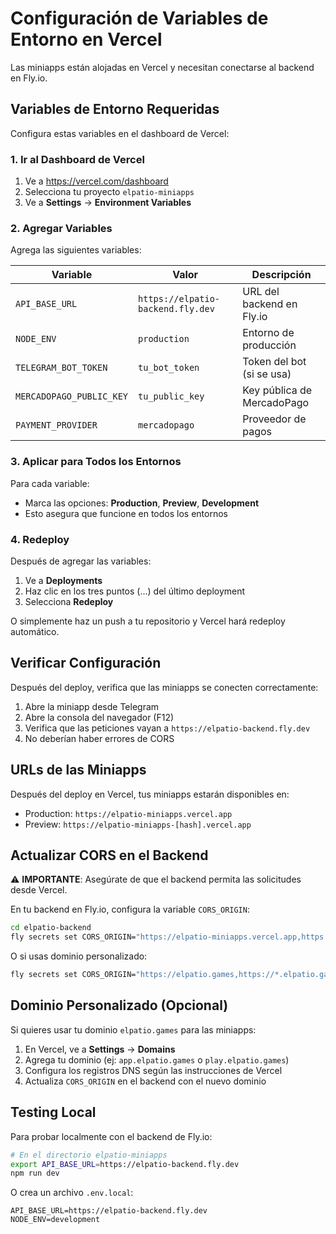 # Configuración de Variables de Entorno en Vercel

Las miniapps están alojadas en Vercel y necesitan conectarse al backend en Fly.io.

## Variables de Entorno Requeridas

Configura estas variables en el dashboard de Vercel:

### 1. Ir al Dashboard de Vercel

1. Ve a https://vercel.com/dashboard
2. Selecciona tu proyecto `elpatio-miniapps`
3. Ve a **Settings** → **Environment Variables**

### 2. Agregar Variables

Agrega las siguientes variables:

| Variable                 | Valor                             | Descripción                |
| ------------------------ | --------------------------------- | -------------------------- |
| `API_BASE_URL`           | `https://elpatio-backend.fly.dev` | URL del backend en Fly.io  |
| `NODE_ENV`               | `production`                      | Entorno de producción      |
| `TELEGRAM_BOT_TOKEN`     | `tu_bot_token`                    | Token del bot (si se usa)  |
| `MERCADOPAGO_PUBLIC_KEY` | `tu_public_key`                   | Key pública de MercadoPago |
| `PAYMENT_PROVIDER`       | `mercadopago`                     | Proveedor de pagos         |

### 3. Aplicar para Todos los Entornos

Para cada variable:

- Marca las opciones: **Production**, **Preview**, **Development**
- Esto asegura que funcione en todos los entornos

### 4. Redeploy

Después de agregar las variables:

1. Ve a **Deployments**
2. Haz clic en los tres puntos (...) del último deployment
3. Selecciona **Redeploy**

O simplemente haz un push a tu repositorio y Vercel hará redeploy automático.

## Verificar Configuración

Después del deploy, verifica que las miniapps se conecten correctamente:

1. Abre la miniapp desde Telegram
2. Abre la consola del navegador (F12)
3. Verifica que las peticiones vayan a `https://elpatio-backend.fly.dev`
4. No deberían haber errores de CORS

## URLs de las Miniapps

Después del deploy en Vercel, tus miniapps estarán disponibles en:

- Production: `https://elpatio-miniapps.vercel.app`
- Preview: `https://elpatio-miniapps-[hash].vercel.app`

## Actualizar CORS en el Backend

⚠️ **IMPORTANTE**: Asegúrate de que el backend permita las solicitudes desde Vercel.

En tu backend en Fly.io, configura la variable `CORS_ORIGIN`:

```bash
cd elpatio-backend
fly secrets set CORS_ORIGIN="https://elpatio-miniapps.vercel.app,https://elpatio-miniapps-*.vercel.app"
```

O si usas dominio personalizado:

```bash
fly secrets set CORS_ORIGIN="https://elpatio.games,https://*.elpatio.games,https://elpatio-miniapps.vercel.app"
```

## Dominio Personalizado (Opcional)

Si quieres usar tu dominio `elpatio.games` para las miniapps:

1. En Vercel, ve a **Settings** → **Domains**
2. Agrega tu dominio (ej: `app.elpatio.games` o `play.elpatio.games`)
3. Configura los registros DNS según las instrucciones de Vercel
4. Actualiza `CORS_ORIGIN` en el backend con el nuevo dominio

## Testing Local

Para probar localmente con el backend de Fly.io:

```bash
# En el directorio elpatio-miniapps
export API_BASE_URL=https://elpatio-backend.fly.dev
npm run dev
```

O crea un archivo `.env.local`:

```env
API_BASE_URL=https://elpatio-backend.fly.dev
NODE_ENV=development
```
